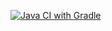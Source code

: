 [![Java CI with Gradle](https://github.com/OlgaKhamitova/UNIT6.1.BDD.QA-86/actions/workflows/gradle.yml/badge.svg)](https://github.com/OlgaKhamitova/UNIT6.1.BDD.QA-86/actions/workflows/gradle.yml)